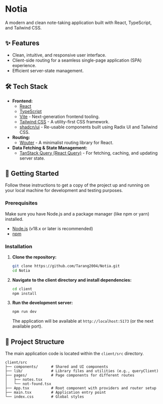  # Notia
 
 A modern and clean note-taking application built with React, TypeScript, and Tailwind CSS.
 
 ## ✨ Features
 
 *   Clean, intuitive, and responsive user interface.
 *   Client-side routing for a seamless single-page application (SPA) experience.
 *   Efficient server-state management.
 
 ## 🛠️ Tech Stack
 
 *   **Frontend:**
     *   [React](https://react.dev/)
     *   [TypeScript](https://www.typescriptlang.org/)
     *   [Vite](https://vitejs.dev/) - Next-generation frontend tooling.
     *   [Tailwind CSS](https://tailwindcss.com/) - A utility-first CSS framework.
     *   [shadcn/ui](https://ui.shadcn.com/) - Re-usable components built using Radix UI and Tailwind CSS.
 *   **Routing:**
     *   [Wouter](https://github.com/molefrog/wouter) - A minimalist routing library for React.
 *   **Data Fetching & State Management:**
     *   [TanStack Query (React Query)](https://tanstack.com/query/latest) - For fetching, caching, and updating server state.
 
 ## 🚀 Getting Started
 
 Follow these instructions to get a copy of the project up and running on your local machine for development and testing purposes.
 
 ### Prerequisites
 
 Make sure you have Node.js and a package manager (like npm or yarn) installed.
 
 *   [Node.js](https://nodejs.org/) (v18.x or later is recommended)
 *   [npm](https://www.npmjs.com/get-npm)
 
 ### Installation
 
 1.  **Clone the repository:**
     ```bash
     git clone https://github.com/Tarang2004/Notia.git
     cd Notia
     ```
 
 2.  **Navigate to the client directory and install dependencies:**
     ```bash
     cd client
     npm install
     ```
 
 3.  **Run the development server:**
     ```bash
     npm run dev
     ```
 
     The application will be available at `http://localhost:5173` (or the next available port).
 
 ## 📁 Project Structure
 
 The main application code is located within the `client/src` directory.
 
 ```
 client/src
 ├── components/      # Shared and UI components
 ├── lib/             # Library files and utilities (e.g., queryClient)
 ├── pages/           # Page components for different routes
 │   ├── notes.tsx
 │   └── not-found.tsx
 ├── App.tsx          # Root component with providers and router setup
 ├── main.tsx         # Application entry point
 └── index.css        # Global styles
 ```
